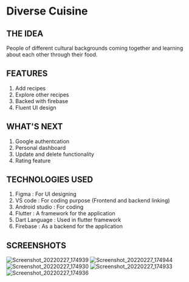 # Diverse Cuisine

## THE IDEA
People of different cultural backgrounds coming together and learning about each other through their food.

## FEATURES
 1. Add recipes
 2. Explore other recipes
 3. Backed with firebase
 4. Fluent UI design

## WHAT'S NEXT
 1. Google authentcation
 2. Personal dashboard
 3. Update and delete functionality
 4. Rating feature

## TECHNOLOGIES USED
 1. Figma : For UI designing
 2. VS code : For coding purpose (Frontend and backend linking)
 3. Android studio : For coding
 4. Flutter : A framework for the application
 5. Dart Language : Used in flutter framework
 6. Firebase : As a backend for the application
 

## SCREENSHOTS
 
![Screenshot_20220227_174939](https://user-images.githubusercontent.com/57800219/155983056-63815013-3656-46d6-b3af-7cebbcbca4f0.jpg)
![Screenshot_20220227_174944](https://user-images.githubusercontent.com/57800219/155983067-67a7c181-59af-4cfe-b857-396e5c511331.jpg)
![Screenshot_20220227_174930](https://user-images.githubusercontent.com/57800219/155983070-c2efcffe-382a-40c9-9c32-9c68a367d965.jpg)
![Screenshot_20220227_174933](https://user-images.githubusercontent.com/57800219/155983075-b46eeb2c-140e-4248-8228-1b44115cfb45.jpg)
![Screenshot_20220227_174936](https://user-images.githubusercontent.com/57800219/155983077-3096ac15-9450-4587-9170-2923ae3c7952.jpg)
